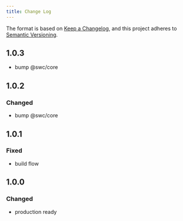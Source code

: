 ```yaml
---
title: Change Log
---
```


The format is based on [Keep a Changelog](https://keepachangelog.com/en/1.0.0/),
and this project adheres to [Semantic Versioning](http://semver.org).

## 1.0.3

- bump @swc/core

## 1.0.2

### Changed

- bump @swc/core

## 1.0.1

### Fixed

- build flow

## 1.0.0

### Changed

- production ready
